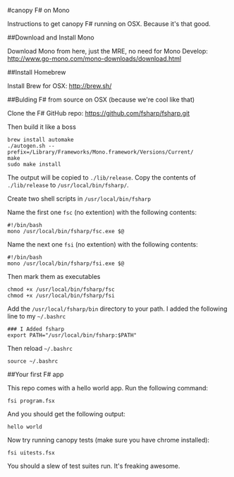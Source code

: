 #canopy F# on Mono

Instructions to get canopy F# running on OSX. Because it's that good.

##Download and Install Mono

Download Mono from here, just the MRE, no need for Mono Develop: http://www.go-mono.com/mono-downloads/download.html

##Install Homebrew

Install Brew for OSX: http://brew.sh/

##Bulding F# from source on OSX (because we're cool like that)

Clone the F# GitHub repo: https://github.com/fsharp/fsharp.git

Then build it like a boss

    brew install automake
    ./autogen.sh --prefix=/Library/Frameworks/Mono.framework/Versions/Current/
    make
    sudo make install

The output will be copied to `./lib/release`. Copy the contents of `./lib/release` to `/usr/local/bin/fsharp/`.

Create two shell scripts in `/usr/local/bin/fsharp`

Name the first one `fsc` (no extention) with the following contents:

    #!/bin/bash
    mono /usr/local/bin/fsharp/fsc.exe $@

Name the next one `fsi` (no extention) with the following contents:

    #!/bin/bash
    mono /usr/local/bin/fsharp/fsi.exe $@

Then mark them as executables

    chmod +x /usr/local/bin/fsharp/fsc
    chmod +x /usr/local/bin/fsharp/fsi

Add the `/usr/local/fsharp/bin` directory to your path. I added the following line to my `~/.bashrc`

    ### I Added fsharp
    export PATH="/usr/local/bin/fsharp:$PATH"

Then reload `~/.bashrc`

    source ~/.bashrc

##Your first F# app

This repo comes with a hello world app. Run the following command:

  `fsi program.fsx`

And you should get the following output:

  `hello world`

Now try running canopy tests (make sure you have chrome installed):

  `fsi uitests.fsx`

You should a slew of test suites run. It's freaking awesome.
